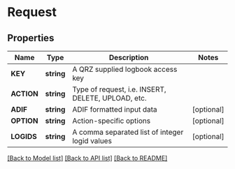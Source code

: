 # Request

## Properties

Name | Type | Description | Notes
------------ | ------------- | ------------- | -------------
**KEY** | **string** | A QRZ supplied logbook access key | 
**ACTION** | **string** | Type of request, i.e. INSERT, DELETE, UPLOAD, etc. | 
**ADIF** | **string** | ADIF formatted input data | [optional] 
**OPTION** | **string** | Action-specific options | [optional] 
**LOGIDS** | **string** | A comma separated list of integer logid values | [optional] 

[[Back to Model list]](../README.md#documentation-for-models) [[Back to API list]](../README.md#documentation-for-api-endpoints) [[Back to README]](../README.md)


